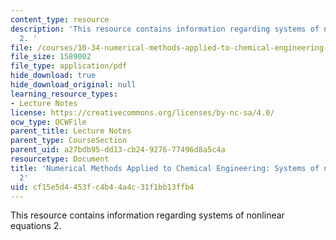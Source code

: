 ```yaml
---
content_type: resource
description: 'This resource contains information regarding systems of nonlinear equations
  2. '
file: /courses/10-34-numerical-methods-applied-to-chemical-engineering-fall-2015/cf15e5d4453fc4b44a4c31f1bb13ffb4_MIT10_34F15_Lec08.pdf
file_size: 1589002
file_type: application/pdf
hide_download: true
hide_download_original: null
learning_resource_types:
- Lecture Notes
license: https://creativecommons.org/licenses/by-nc-sa/4.0/
ocw_type: OCWFile
parent_title: Lecture Notes
parent_type: CourseSection
parent_uid: a27bdb95-dd13-cb24-9276-77496d8a5c4a
resourcetype: Document
title: 'Numerical Methods Applied to Chemical Engineering: Systems of nonlinear equations
  2'
uid: cf15e5d4-453f-c4b4-4a4c-31f1bb13ffb4
---
```

This resource contains information regarding systems of nonlinear equations 2. 